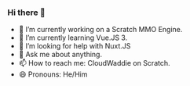 ### Hi there 👋
- 🔭 I’m currently working on a Scratch MMO Engine.
- 🌱 I’m currently learning Vue.JS 3.
- 🤔 I’m looking for help with Nuxt.JS
- 💬 Ask me about anything.
- 📫 How to reach me: CloudWaddie on Scratch.
- 😄 Pronouns: He/Him


